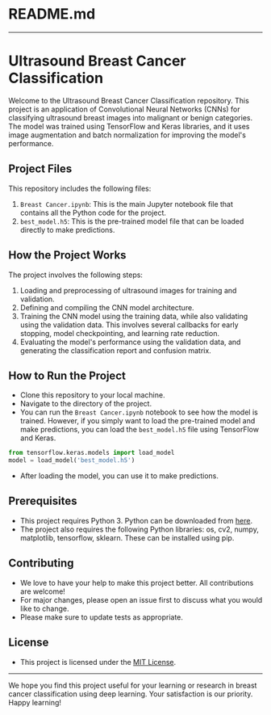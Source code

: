 # README.md

---

# Ultrasound Breast Cancer Classification

Welcome to the Ultrasound Breast Cancer Classification repository. This project is an application of Convolutional Neural Networks (CNNs) for classifying ultrasound breast images into malignant or benign categories. The model was trained using TensorFlow and Keras libraries, and it uses image augmentation and batch normalization for improving the model's performance.



## Project Files

This repository includes the following files:

1. `Breast Cancer.ipynb`: This is the main Jupyter notebook file that contains all the Python code for the project.
2. `best_model.h5`: This is the pre-trained model file that can be loaded directly to make predictions.

## How the Project Works

The project involves the following steps:

1. Loading and preprocessing of ultrasound images for training and validation.
2. Defining and compiling the CNN model architecture.
3. Training the CNN model using the training data, while also validating using the validation data. This involves several callbacks for early stopping, model checkpointing, and learning rate reduction.
4. Evaluating the model's performance using the validation data, and generating the classification report and confusion matrix.

## How to Run the Project

- Clone this repository to your local machine.
- Navigate to the directory of the project.
- You can run the `Breast Cancer.ipynb` notebook to see how the model is trained. However, if you simply want to load the pre-trained model and make predictions, you can load the `best_model.h5` file using TensorFlow and Keras.

```python
from tensorflow.keras.models import load_model
model = load_model('best_model.h5')
```
- After loading the model, you can use it to make predictions.

## Prerequisites

- This project requires Python 3. Python can be downloaded from [here](https://www.python.org/downloads/).
- The project also requires the following Python libraries: os, cv2, numpy, matplotlib, tensorflow, sklearn. These can be installed using pip.

## Contributing

- We love to have your help to make this project better. All contributions are welcome!
- For major changes, please open an issue first to discuss what you would like to change.
- Please make sure to update tests as appropriate.

## License

- This project is licensed under the [MIT License](https://choosealicense.com/licenses/mit/).

---

We hope you find this project useful for your learning or research in breast cancer classification using deep learning. Your satisfaction is our priority. Happy learning!
